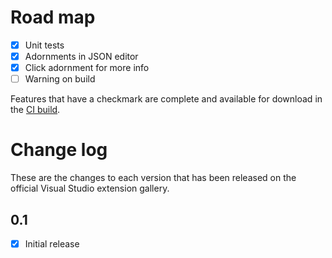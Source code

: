 # Road map

- [x] Unit tests
- [x] Adornments in JSON editor
- [x] Click adornment for more info
- [ ] Warning on build

Features that have a checkmark are complete and available for
download in the
[CI build](http://vsixgallery.com/extension/1fd37423-142f-4267-8221-93163d573b90/).

# Change log

These are the changes to each version that has been released
on the official Visual Studio extension gallery.

## 0.1

- [x] Initial release